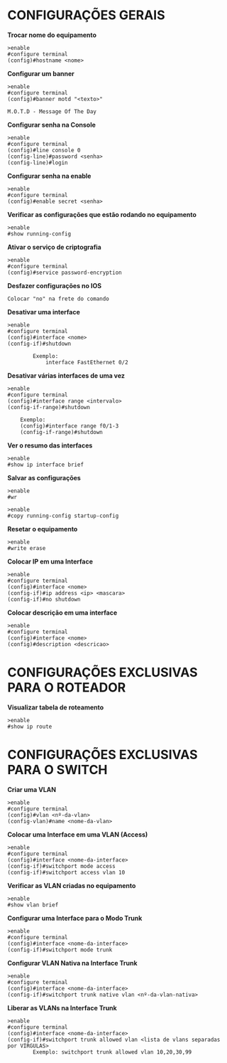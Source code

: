# CONFIGURAÇÕES GERAIS
**Trocar nome do equipamento**
```
>enable
#configure terminal
(config)#hostname <nome>
```

**Configurar um banner**
```
>enable
#configure terminal
(config)#banner motd "<texto>"

M.O.T.D - Message Of The Day
```

**Configurar senha na Console**
```
>enable
#configure terminal
(config)#line console 0
(config-line)#password <senha>
(config-line)#login
```

**Configurar senha na enable**
```
>enable
#configure terminal
(config)#enable secret <senha>
```

**Verificar as configurações que estão rodando no equipamento**
```
>enable
#show running-config
```

**Ativar o serviço de criptografia**
```
>enable
#configure terminal
(config)#service password-encryption
```

**Desfazer configurações no IOS**
```
Colocar "no" na frete do comando
```

**Desativar uma interface**
```
>enable
#configure terminal
(config)#interface <nome>
(config-if)#shutdown

        Exemplo:
            interface FastEthernet 0/2
```

**Desativar várias interfaces de uma vez**
```
>enable
#configure terminal
(config)#interface range <intervalo>
(config-if-range)#shutdown

    Exemplo:
    (config)#interface range f0/1-3
    (config-if-range)#shutdown
```

**Ver o resumo das interfaces**
```
>enable
#show ip interface brief
```

**Salvar as configurações**
```
>enable
#wr

>enable
#copy running-config startup-config
```

**Resetar o equipamento**
```
>enable
#write erase
```

**Colocar IP em uma Interface**
```
>enable
#configure terminal
(config)#interface <nome>
(config-if)#ip address <ip> <mascara>
(config-if)#no shutdown
```

**Colocar descrição em uma interface**
```
>enable
#configure terminal
(config)#interface <nome>
(config)#description <descricao>
```

# CONFIGURAÇÕES EXCLUSIVAS PARA O ROTEADOR
**Visualizar tabela de roteamento**
```
>enable
#show ip route
```
# CONFIGURAÇÕES EXCLUSIVAS PARA O SWITCH
**Criar uma VLAN**
```
>enable
#configure terminal
(config)#vlan <nº-da-vlan>
(config-vlan)#name <nome-da-vlan>
```

**Colocar uma Interface em uma VLAN (Access)**
```
>enable
#configure terminal
(config)#interface <nome-da-interface>
(config-if)#switchport mode access
(config-if)#switchport access vlan 10
```

**Verificar as VLAN criadas no equipamento**
```
>enable
#show vlan brief
```

**Configurar uma Interface para o Modo Trunk**
```
>enable
#configure terminal
(config)#interface <nome-da-interface>
(config-if)#switchport mode trunk
```

**Configurar VLAN Nativa na Interface Trunk**
```
>enable
#configure terminal
(config)#interface <nome-da-interface>
(config-if)#switchport trunk native vlan <nº-da-vlan-nativa>
```

**Liberar as VLANs na Interface Trunk**
```
>enable
#configure terminal
(config)#interface <nome-da-interface>
(config-if)#switchport trunk allowed vlan <lista de vlans separadas por VÍRGULAS>
        Exemplo: switchport trunk allowed vlan 10,20,30,99
```
